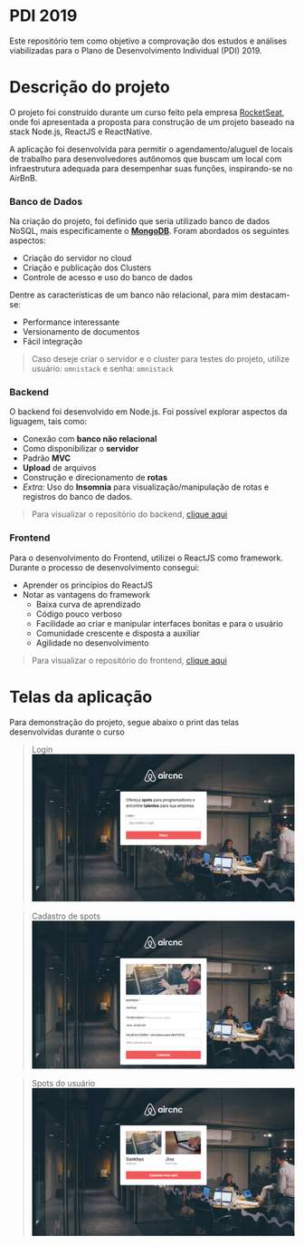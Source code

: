 # PDI 2019
  Este repositório tem como objetivo a comprovação dos estudos e análises viabilizadas para o Plano de Desenvolvimento Individual (PDI) 2019.

# Descrição do projeto
  O projeto foi construído durante um curso feito pela empresa [RocketSeat](https://rocketseat.com.br/), onde foi apresentada a proposta 
para construção de um projeto baseado na stack Node.js, ReactJS e ReactNative.

  A aplicação foi desenvolvida para permitir o agendamento/aluguel de locais de trabalho para desenvolvedores autônomos que buscam um local
com infraestrutura adequada para desempenhar suas funções, inspirando-se no AirBnB.

### Banco de Dados
  Na criação do projeto, foi definido que seria utilizado banco de dados NoSQL, mais especificamente o [**MongoDB**](cloud.mongodb.com).
  Foram abordados os seguintes aspectos:
  * Criação do servidor no cloud
  * Criação e publicação dos Clusters
  * Controle de acesso e uso do banco de dados
  
  Dentre as características de um banco não relacional, para mim destacam-se:
  * Performance interessante
  * Versionamento de documentos
  * Fácil integração
  
  > Caso deseje criar o servidor e o cluster para testes do projeto, utilize usuário: ``` omnistack ``` e senha: ``` omnistack ```

### Backend
  O backend foi desenvolvido em Node.js. Foi possível explorar aspectos da liguagem, tais como: 
  * Conexão com **banco não relacional**
  * Como disponibilizar o **servidor**
  * Padrão **MVC**
  * **Upload** de arquivos
  * Construção e direcionamento de **rotas**
  * *Extra:* Uso do **Insomnia** para visualização/manipulação de rotas e registros do banco de dados.
  
  > Para visualizar o repositório do backend, [clique aqui](backend)
    
### Frontend
 Para o desenvolvimento do Frontend, utilizei o ReactJS como framework. Durante o processo de desenvolvimento consegui:
 * Aprender os princípios do ReactJS
 * Notar as vantagens do framework 
    * Baixa curva de aprendizado
    * Código pouco verboso
    * Facilidade ao criar e manipular interfaces bonitas e para o usuário
    * Comunidade crescente e disposta a auxiliar
    * Agilidade no desenvolvimento

 > Para visualizar o repositório do frontend, [clique aqui](frontend)

# Telas da aplicação
  Para demonstração do projeto, segue abaixo o print das telas desenvolvidas durante o curso
  > Login
      ![Login](files/apresentacao.png?raw=true "Apresentação login")
    
  > Cadastro de spots
      ![Login](files/cadastro.png?raw=true "Cadastro de Spots")
    
  > Spots do usuário
      ![Login](files/spots.png?raw=true "Spots do usuário")
